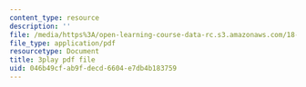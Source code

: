 ```yaml
---
content_type: resource
description: ''
file: /media/https%3A/open-learning-course-data-rc.s3.amazonaws.com/18-02sc-multivariable-calculus-fall-2010/046b49cfab9fdecd6604e7db4b183759_mEI7ACWmx_8.pdf
file_type: application/pdf
resourcetype: Document
title: 3play pdf file
uid: 046b49cf-ab9f-decd-6604-e7db4b183759
---
```

